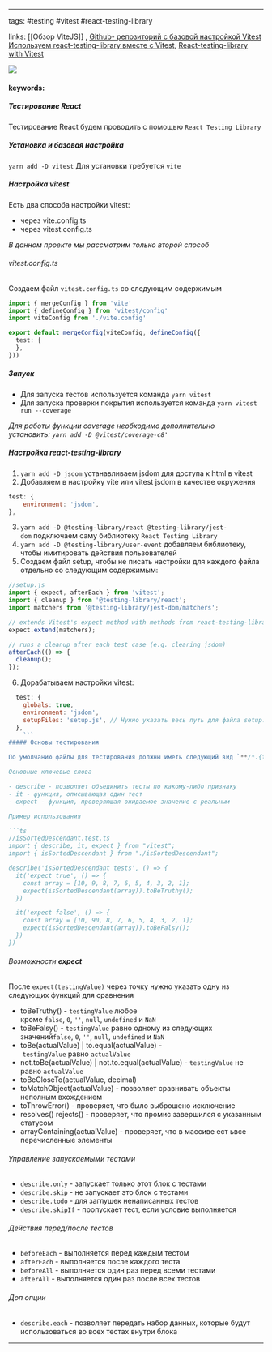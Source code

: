 ____

tags: #testing #vitest #react-testing-library 

links: [[Обзор ViteJS]] , [Github- репозиторий с базовой настройкой Vitest](https://github.com/GizmoDevDev/vitest-tescting/blob/main/docs/basic-knowledge.md)
[Используем react-testing-library вместе с Vitest](https://markus.oberlehner.net/blog/using-testing-library-jest-dom-with-vitest/), [React-testing-library with Vitest](https://www.robinwieruch.de/vitest-react-testing-library/)

![](https://www.youtube.com/watch?v=wUxu1LSmNAo)

#### keywords:

##### Тестирование React

Тестирование React будем проводить с помощью `React Testing Library`

##### Установка и базовая настройка

`yarn add -D vitest` Для установки требуется `vite`

##### Настройка vitest

Есть два способа настройки vitest:

- через vite.config.ts
- через vitest.config.ts

_В данном проекте мы рассмотрим только второй способ_

###### vitest.config.ts

Создаем файл `vitest.config.ts` со следующим содержимым

```ts
import { mergeConfig } from 'vite'
import { defineConfig } from 'vitest/config'
import viteConfig from './vite.config'

export default mergeConfig(viteConfig, defineConfig({
  test: {
  },
}))
```

##### Запуск

- Для запуска тестов используется команда `yarn vitest`
- Для запуска проверки покрытия используется команда `yarn vitest run --coverage`

_Для работы функции coverage необходимо дополнительно установить: `yarn add -D @vitest/coverage-c8'`_

##### Настройка react-testing-library

1. `yarn add -D jsdom` устанавливаем jsdom для доступа к html в vitest
2. Добавляем в настройку vite или vitest jsdom в качестве окружения

```js
test: {
    environment: 'jsdom',
},
```

3. `yarn add -D @testing-library/react @testing-library/jest-dom` подключаем саму библиотеку `React Testing Library`
4. `yarn add -D @testing-library/user-event` добавляем библиотеку, чтобы имитировать действия пользователей
5. Создаем файл setup, чтобы не писать настройки для каждого файла отдельно со следующим содержимым:

```js
//setup.js
import { expect, afterEach } from 'vitest';
import { cleanup } from '@testing-library/react';
import matchers from '@testing-library/jest-dom/matchers';

// extends Vitest's expect method with methods from react-testing-library
expect.extend(matchers);

// runs a cleanup after each test case (e.g. clearing jsdom)
afterEach(() => {
  cleanup();
});
```

6. Дорабатываем настройки vitest:

```js
  test: {
    globals: true,
    environment: 'jsdom',
    setupFiles: 'setup.js', // Нужно указать весь путь для файла setup.js
  },
	```
##### Основы тестирования

По умолчанию файлы для тестирования должны иметь следующий вид `**/*.{test,spec}.{js,mjs,cjs,ts,mts,cts,jsx,tsx}` Изменить его можно изменив настройки в файле `vitest.config.ts` добавив поле `include` с нужным шаблоном.

Основные ключевые слова

- describe - позволяет объединить тесты по какому-либо признаку
- it - функция, описывающая один тест
- expect - функция, проверяющая ожидаемое значение с реальным

Пример использования

```ts
//isSortedDescendant.test.ts
import { describe, it, expect } from "vitest";
import { isSortedDescendant } from "./isSortedDescendant";

describe('isSortedDescendant tests', () => {
  it('expect true', () => {
    const array = [10, 9, 8, 7, 6, 5, 4, 3, 2, 1];
    expect(isSortedDescendant(array)).toBeTruthy();
  })

  it('expect false', () => {
    const array = [10, 90, 8, 7, 6, 5, 4, 3, 2, 1];
    expect(isSortedDescendant(array)).toBeFalsy();
  })
})
```

###### [](https://github.com/GizmoDevDev/vitest-tescting/blob/main/docs/basic-knowledge.md#%D0%B2%D0%BE%D0%B7%D0%BC%D0%BE%D0%B6%D0%BD%D0%BE%D1%81%D1%82%D0%B8-expect)Возможности _**expect**_

После `expect(testingValue)` через точку нужно указать одну из следующих функций для сравнения

- toBeTruthy() - `testingValue` любое кроме `false`, `0`, `''`, `null`, `undefined` и `NaN`
- toBeFalsy() - `testingValue` равно одному из следующих значений`false`, `0`, `''`, `null`, `undefined` и `NaN`
- toBe(actualValue) | to.equal(actualValue) - `testingValue` равно `actualValue`
- not.toBe(actualValue) | not.to.equal(actualValue) - `testingValue` не равно `actualValue`
- toBeCloseTo(actualValue, decimal)
- toMatchObject(actualValue) - позволяет сравнивать объекты неполным вхождением
- toThrowError() - проверяет, что было выброшено исключение
- resolves() rejects() - проверяет, что промис завершился с указанным статусом
- arrayContaining(actualValue) - проверяет, что в массиве ест ьвсе перечисленные элементы

###### [](https://github.com/GizmoDevDev/vitest-tescting/blob/main/docs/basic-knowledge.md#%D1%83%D0%BF%D1%80%D0%B0%D0%B2%D0%BB%D0%B5%D0%BD%D0%B8%D0%B5-%D0%B7%D0%B0%D0%BF%D1%83%D1%81%D0%BA%D0%B0%D0%B5%D0%BC%D1%8B%D0%BC%D0%B8-%D1%82%D0%B5%D1%81%D1%82%D0%B0%D0%BC%D0%B8)Управление запускаемыми тестами

- `describe.only` - запускает только этот блок с тестами
- `describe.skip` - не запускает это блок с тестами
- `describe.todo` - для заглушек ненаписанных тестов
- `describe.skipIf` - пропускает тест, если условие выполняется

###### [](https://github.com/GizmoDevDev/vitest-tescting/blob/main/docs/basic-knowledge.md#%D0%B4%D0%B5%D0%B9%D1%81%D1%82%D0%B2%D0%B8%D1%8F-%D0%BF%D0%B5%D1%80%D0%B5%D0%B4%D0%BF%D0%BE%D1%81%D0%BB%D0%B5-%D1%82%D0%B5%D1%81%D1%82%D0%BE%D0%B2)Действия перед/после тестов

- `beforeEach` - выполняется перед каждым тестом
- `afterEach` - выполняется после каждого теста
- `beforeAll` - выполняется один раз перед всеми тестами
- `afterAll` - выполняется один раз после всех тестов

###### [](https://github.com/GizmoDevDev/vitest-tescting/blob/main/docs/basic-knowledge.md#%D0%B4%D0%BE%D0%BF-%D0%BE%D0%BF%D1%86%D0%B8%D0%B8)Доп опции

- `describe.each` - позволяет передать набор данных, которые будут использоваться во всех тестах внутри блока


_____
